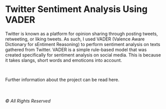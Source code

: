 # Twitter Sentiment Analysis Using VADER

Twitter is known as a platform for opinion sharing through posting tweets, retweeting, or liking tweets. As such, I used VADER
(Valence Aware Dictionary for sEntiment Reasoning) to perform sentiment analysis on texts gathered from Twitter. VADER is a
simple rule-based model that was created specifically for sentiment analysis on social media. This is because it takes slangs, short words and emoticons into account.

</br>

Further information about the project can be read here.

</br>

###### © All Rights Reserved
